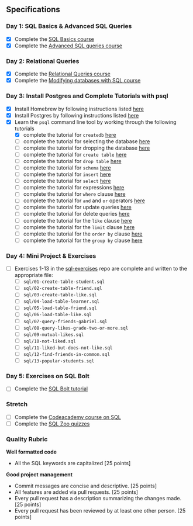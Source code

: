 
## Specifications

### Day 1: SQL Basics & Advanced SQL Queries

*   [x] Complete the [SQL Basics course](https://www.khanacademy.org/computing/computer-programming/sql#sql-basics)
*   [x] Complete the [Advanced SQL queries course](https://www.khanacademy.org/computing/computer-programming/sql#more-advanced-sql-queries)

### Day 2: Relational Queries

*   [x] Complete the [Relational Queries course](https://www.khanacademy.org/computing/computer-programming/sql#relational-queries-in-sql)
*   [x] Complete the [Modifying databases with SQL course](https://www.khanacademy.org/computing/computer-programming/sql#modifying-databases-with-sql)

### Day 3: Install Postgres and Complete Tutorials with psql

*   [x] Install Homebrew by following instructions listed [here](https://gist.github.com/punitrathore/ca32542fddd0d8b625aab610c35e4545)
*   [x] Install Postgres by following instructions listed [here](https://gist.github.com/punitrathore/ca32542fddd0d8b625aab610c35e4545#install-postgres)
*   [x] Learn the `psql` command line tool by working through the following tutorials
    *   [x] complete the tutorial for `createdb` [here](https://www.tutorialspoint.com/postgresql/postgresql_create_database.htm)
    *   [ ] complete the tutorial for selecting the database [here](https://www.tutorialspoint.com/postgresql/postgresql_select_database.htm)
    *   [ ] complete the tutorial for dropping the database [here](https://www.tutorialspoint.com/postgresql/postgresql_drop_database.htm)
    *   [ ] complete the tutorial for `create table` [here](https://www.tutorialspoint.com/postgresql/postgresql_create_table.htm)
    *   [ ] complete the tutorial for `drop table` [here](https://www.tutorialspoint.com/postgresql/postgresql_drop_table.htm)
    *   [ ] complete the tutorial for `schema` [here](https://www.tutorialspoint.com/postgresql/postgresql_schema.htm)
    *   [ ] complete the tutorial for `insert` [here](https://www.tutorialspoint.com/postgresql/postgresql_insert_query.htm)
    *   [ ] complete the tutorial for `select` [here](https://www.tutorialspoint.com/postgresql/postgresql_select_query.htm)
    *   [ ] complete the tutorial for expressions [here](https://www.tutorialspoint.com/postgresql/postgresql_expressions.htm)
    *   [ ] complete the tutorial for `where` clause [here](https://www.tutorialspoint.com/postgresql/postgresql_where_clause.htm)
    *   [ ] complete the tutorial for `and` and `or` operators [here](https://www.tutorialspoint.com/postgresql/postgresql_and_or_clauses.htm)
    *   [ ] complete the tutorial for update queries [here](https://www.tutorialspoint.com/postgresql/postgresql_update_query.htm)
    *   [ ] complete the tutorial for delete queries [here](https://www.tutorialspoint.com/postgresql/postgresql_delete_query.htm)
    *   [ ] complete the tutorial for the `like` clause [here](https://www.tutorialspoint.com/postgresql/postgresql_like_clause.htm)
    *   [ ] complete the tutorial for the `limit` clause [here](https://www.tutorialspoint.com/postgresql/postgresql_limit_clause.htm)
    *   [ ] complete the tutorial for the `order by` clause [here](https://www.tutorialspoint.com/postgresql/postgresql_order_by.htm)
    *   [ ] complete the tutorial for the `group by` clause [here](https://www.tutorialspoint.com/postgresql/postgresql_group_by.htm)

### Day 4: Mini Project & Exercises

*   [ ] Exercises 1-13 in the [sql-exercises](https://github.com/GuildCrafts/sql-exercises) repo are complete and written to the appropriate file:
    *   [ ] `sql/01-create-table-student.sql`
    *   [ ] `sql/02-create-table-friend.sql`
    *   [ ] `sql/03-create-table-like.sql`
    *   [ ] `sql/04-load-table-learner.sql`
    *   [ ] `sql/05-load-table-friend.sql`
    *   [ ] `sql/06-load-table-like.sql`
    *   [ ] `sql/07-query-friends-gabriel.sql`
    *   [ ] `sql/08-query-likes-grade-two-or-more.sql`
    *   [ ] `sql/09-mutual-likes.sql`
    *   [ ] `sql/10-not-liked.sql`
    *   [ ] `sql/11-liked-but-does-not-like.sql`
    *   [ ] `sql/12-find-friends-in-common.sql`
    *   [ ] `sql/13-popular-students.sql`

### Day 5: Exercises on SQL Bolt

*   [ ] Complete the [SQL Bolt tutorial](https://sqlbolt.com/)

### Stretch

*   [ ] Complete the [Codeacademy course on SQL](https://www.codecademy.com/learn/learn-sql)
*   [ ] Complete the [SQL Zoo quizzes](http://sqlzoo.net/wiki/Tutorial_Quizzes)

### Quality Rubric

**Well formatted code**

*   All the SQL keywords are capitalized [25 points]

**Good project management**

*   Commit messages are concise and descriptive. [25 points]
*   All features are added via pull requests. [25 points]
*   Every pull request has a description summarizing the changes made. [25 points]
*   Every pull request has been reviewed by at least one other person. [25 points]

</div>
